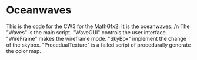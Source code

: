 # Oceanwaves
This is the code for the CW3 for the MathGfx2. It is the oceanwaves. /n
The "Waves" is the main script. "WaveGUI" controls the user interface. "WireFrame" makes the wireframe mode. "SkyBox" implement the change of the skybox. "ProcedualTexture" is a failed script of procedurally generate the color map.
